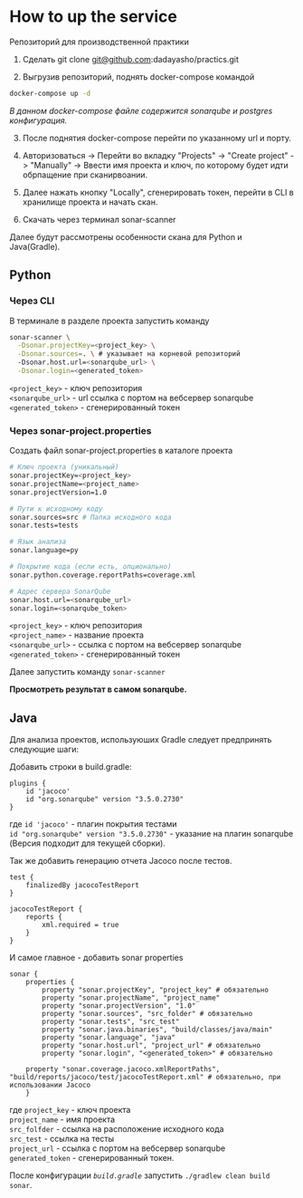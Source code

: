 # How to up the service
Репозиторий для производственной практики

1) Сделать git clone git@github.com:dadayasho/practics.git

2) Выгрузив репозиторий, поднять docker-compose командой

```bash
docker-compose up -d
```
*В данном docker-compose файле содержится sonarqube и postgres конфигурация.*
 
3) После поднятия docker-compose перейти по указанному url и порту.

4) Авторизоваться -> Перейти во вкладку "Projects" -> "Create project" -> "Manually" -> Ввести имя проекта и ключ, по которому будет идти обрпащение при сканирвоании.

5) Далее нажать кнопку "Locally", сгенерировать токен, перейти в CLI в хранилище проекта и начать скан.

6) Скачать через терминал sonar-scanner

Далее будут рассмотрены особенности скана для Python и Java(Gradle).

## **Python**

### Через CLI

В терминале в разделе проекта запустить команду 
```bash
sonar-scanner \
  -Dsonar.projectKey=<project_key> \
  -Dsonar.sources=. \ # указывает на корневой репозиторий
  -Dsonar.host.url=<sonarqube_url> \
  -Dsonar.login=<generated_token>
```


`<project_key>` - ключ репозитория \
    `<sonarqube_url>` - url ссылка с портом на вебсервер sonarqube \
    `<generated_token>` - сгенерированный токен 

### Через sonar-project.properties

Создать файл sonar-project.properties в каталоге проекта

```bash
# Ключ проекта (уникальный)
sonar.projectKey=<project_key>
sonar.projectName=<project_name>
sonar.projectVersion=1.0

# Пути к исходному коду
sonar.sources=src # Папка исходного кода  
sonar.tests=tests  

# Язык анализа
sonar.language=py

# Покрытие кода (если есть, опционально)
sonar.python.coverage.reportPaths=coverage.xml

# Адрес сервера SonarQube
sonar.host.url=<sonarqube_url>
sonar.login=<sonarqube_token>
```


`<project_key>` - ключ репозитория \
`<project_name>` - название проекта \
`<sonarqube_url>` - ссылка с портом на вебсервер sonarqube \
`<generated_token>` - сгенерированный токен

Далее запустить команду `sonar-scanner`

**Просмотреть результат в самом sonarqube.**

## **Java**

Для анализа проектов, используюших Gradle следует предпринять следующие шаги:

Добавить строки в build.gradle:

```
plugins {
    id 'jacoco'                          
    id "org.sonarqube" version "3.5.0.2730" 
}
```

где `id 'jacoco'` - плагин покрытия тестами \
`id "org.sonarqube" version "3.5.0.2730"` - указание на плагин sonarqube (Версия подходит для текущей сборки).

Так же добавить генерацию отчета Jacoco после тестов.

```
test {
    finalizedBy jacocoTestReport
}

jacocoTestReport {
    reports {
        xml.required = true  
    }
}
```

И самое главное - добавить sonar properties

```
sonar {
    properties {
        property "sonar.projectKey", "project_key" # обязательно
        property "sonar.projectName", "project_name"
        property "sonar.projectVersion", "1.0"
        property "sonar.sources", "src_folder" # обязательно
        property "sonar.tests", "src_test"
        property "sonar.java.binaries", "build/classes/java/main" 
        property "sonar.language", "java"
        property "sonar.host.url", "project_url" # обязательно
        property "sonar.login", "<generated_token>" # обязательно

	property "sonar.coverage.jacoco.xmlReportPaths", "build/reports/jacoco/test/jacocoTestReport.xml" # обязательно, при использовании Jacoco
    }
```
где `project_key` - ключ проекта \
`project_name` - имя проекта \
`src_folfder`  - ссылка на расположение исходного кода\
`src_test` - ссылка на тесты \
`project_url` - ссылка с портом на вебсервер sonarqube \
`generated_token` - сгенерированный токен.

После конфигурации *`build.gradle`* запустить `./gradlew clean build sonar`.






